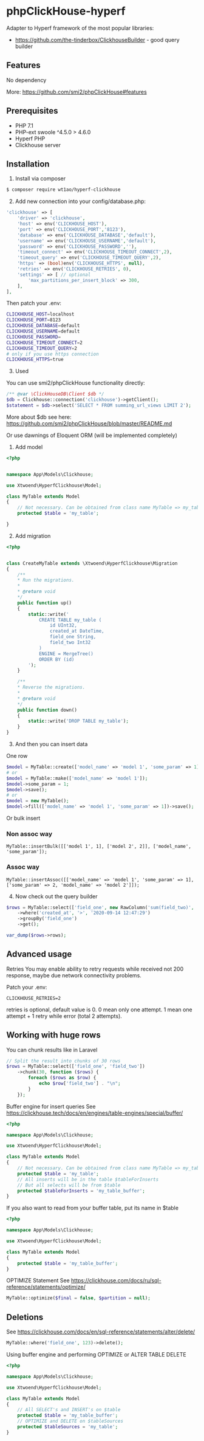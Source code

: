 # phpClickHouse-hyperf
Adapter to Hyperf framework of the most popular libraries:

- https://github.com/the-tinderbox/ClickhouseBuilder - good query builder

## Features
No dependency

More: https://github.com/smi2/phpClickHouse#features

## Prerequisites
- PHP 7.1
- PHP-ext swoole ^4.5.0 > 4.6.0
- Hyperf PHP
- Clickhouse server

## Installation

1. Install via composer

```sh
$ composer require wt1ao/hyperf-clickhouse
```

2. Add new connection into your config/database.php:

```php
'clickhouse' => [
    'driver' => 'clickhouse',
    'host' => env('CLICKHOUSE_HOST'),
    'port' => env('CLICKHOUSE_PORT','8123'),
    'database' => env('CLICKHOUSE_DATABASE','default'),
    'username' => env('CLICKHOUSE_USERNAME','default'),
    'password' => env('CLICKHOUSE_PASSWORD',''),
    'timeout_connect' => env('CLICKHOUSE_TIMEOUT_CONNECT',2),
    'timeout_query' => env('CLICKHOUSE_TIMEOUT_QUERY',2),
    'https' => (bool)env('CLICKHOUSE_HTTPS', null),
    'retries' => env('CLICKHOUSE_RETRIES', 0),
    'settings' => [ // optional
        'max_partitions_per_insert_block' => 300,
    ],
],
```

Then patch your .env:

```sh
CLICKHOUSE_HOST=localhost
CLICKHOUSE_PORT=8123
CLICKHOUSE_DATABASE=default
CLICKHOUSE_USERNAME=default
CLICKHOUSE_PASSWORD=
CLICKHOUSE_TIMEOUT_CONNECT=2
CLICKHOUSE_TIMEOUT_QUERY=2
# only if you use https connection
CLICKHOUSE_HTTPS=true
```

3. Used

You can use smi2/phpClickHouse functionality directly:

```php
/** @var \ClickHouseDB\Client $db */
$db = Clickhouse::connection('clickhouse')->getClient();
$statement = $db->select('SELECT * FROM summing_url_views LIMIT 2');
```

More about $db see here: https://github.com/smi2/phpClickHouse/blob/master/README.md

Or use dawnings of Eloquent ORM (will be implemented completely)

1. Add model

```php
<?php


namespace App\Models\Clickhouse;

use Xtwoend\HyperfClickhouse\Model;

class MyTable extends Model
{
    // Not necessary. Can be obtained from class name MyTable => my_table
    protected $table = 'my_table';

}
```

2. Add migration

```php
<?php


class CreateMyTable extends \Xtwoend\HyperfClickhouse\Migration
{
    /**
    * Run the migrations.
    *
    * @return void
    */
    public function up()
    {
        static::write('
            CREATE TABLE my_table (
                id UInt32,
                created_at DateTime,
                field_one String,
                field_two Int32
            )
            ENGINE = MergeTree()
            ORDER BY (id)
        ');
    }

    /**
    * Reverse the migrations.
    *
    * @return void
    */
    public function down()
    {
        static::write('DROP TABLE my_table');
    }
}
```

3. And then you can insert data

One row
```php
$model = MyTable::create(['model_name' => 'model 1', 'some_param' => 1]);
# or
$model = MyTable::make(['model_name' => 'model 1']);
$model->some_param = 1;
$model->save();
# or
$model = new MyTable();
$model->fill(['model_name' => 'model 1', 'some_param' => 1])->save();
```
Or bulk insert

### Non assoc way
    MyTable::insertBulk([['model 1', 1], ['model 2', 2]], ['model_name', 'some_param']);
### Assoc way
    MyTable::insertAssoc([['model_name' => 'model 1', 'some_param' => 1], ['some_param' => 2, 'model_name' => 'model 2']]);


4. Now check out the query builder
```php
$rows = MyTable::select(['field_one', new RawColumn('sum(field_two)', 'field_two_sum')])
    ->where('created_at', '>', '2020-09-14 12:47:29')
    ->groupBy('field_one')
    ->get();

var_dump($rows->rows);
```

## Advanced usage
Retries
You may enable ability to retry requests while received not 200 response, maybe due network connectivity problems.

Patch your .env:

    CLICKHOUSE_RETRIES=2
    
retries is optional, default value is 0.
0 mean only one attempt.
1 mean one attempt + 1 retry while error (total 2 attempts).

## Working with huge rows
You can chunk results like in Laravel
```php
// Split the result into chunks of 30 rows 
$rows = MyTable::select(['field_one', 'field_two'])
    ->chunk(30, function ($rows) {
        foreach ($rows as $row) {
            echo $row['field_two'] . "\n";
        }
    });
```

Buffer engine for insert queries
See https://clickhouse.tech/docs/en/engines/table-engines/special/buffer/

```php
<?php

namespace App\Models\Clickhouse;

use Xtwoend\HyperfClickhouse\Model;

class MyTable extends Model
{
    // Not necessary. Can be obtained from class name MyTable => my_table
    protected $table = 'my_table';
    // All inserts will be in the table $tableForInserts 
    // But all selects will be from $table
    protected $tableForInserts = 'my_table_buffer';
}
```
    
If you also want to read from your buffer table, put its name in $table
```php
<?php

namespace App\Models\Clickhouse;

use Xtwoend\HyperfClickhouse\Model;

class MyTable extends Model
{
    protected $table = 'my_table_buffer';
}
```

OPTIMIZE Statement
See https://clickhouse.com/docs/ru/sql-reference/statements/optimize/
```php
MyTable::optimize($final = false, $partition = null);
```
## Deletions
See https://clickhouse.com/docs/en/sql-reference/statements/alter/delete/
```php
MyTable::where('field_one', 123)->delete();
```
Using buffer engine and performing OPTIMIZE or ALTER TABLE DELETE
```php
<?php

namespace App\Models\Clickhouse;

use Xtwoend\HyperfClickhouse\Model;

class MyTable extends Model
{
    // All SELECT's and INSERT's on $table
    protected $table = 'my_table_buffer';
    // OPTIMIZE and DELETE on $tableSources
    protected $tableSources = 'my_table';
}
```

